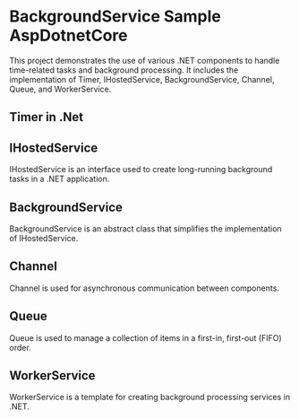 
# BackgroundService Sample AspDotnetCore

This project demonstrates the use of various .NET components to handle time-related tasks and background processing. It includes the implementation of Timer, IHostedService, BackgroundService, Channel, Queue, and WorkerService.


## Timer in .Net
## IHostedService
IHostedService is an interface used to create long-running background tasks in a .NET application.
## BackgroundService
BackgroundService is an abstract class that simplifies the implementation of IHostedService.
## Channel
Channel is used for asynchronous communication between components.
## Queue
Queue is used to manage a collection of items in a first-in, first-out (FIFO) order.
## WorkerService
WorkerService is a template for creating background processing services in .NET.
